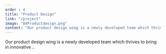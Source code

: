 ```yaml
---
order : 4
title: "Product Design"
link: "/project"
image: "04Productdesign.png"
content: "Our product design wing is a newly developed team which thrives to bring in innovative .."
---
```


Our product design wing is a newly developed team which thrives to bring in innovative ..

